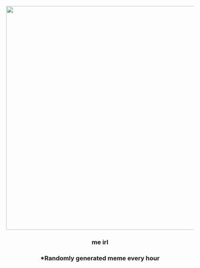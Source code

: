 <p align="center">
        <img src="https://i.redd.it/mpu22ujvom1a1.jpg" width="600" height="600">
        </p>
        <h3 align="center">me irl</h3>
        <h3 align="center">*Randomly generated meme every hour</h3>
    